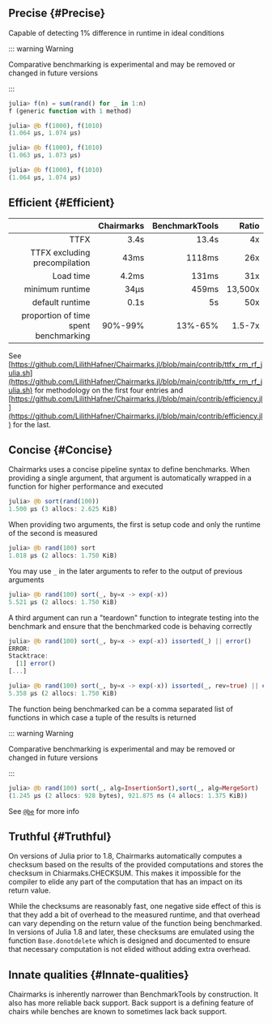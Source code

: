 


## Precise {#Precise}

Capable of detecting 1% difference in runtime in ideal conditions

::: warning Warning

Comparative benchmarking is experimental and may be removed or changed in future versions

:::

```julia
julia> f(n) = sum(rand() for _ in 1:n)
f (generic function with 1 method)

julia> @b f(1000), f(1010)
(1.064 μs, 1.074 μs)

julia> @b f(1000), f(1010)
(1.063 μs, 1.073 μs)

julia> @b f(1000), f(1010)
(1.064 μs, 1.074 μs)
```


## Efficient {#Efficient}

|                                       | Chairmarks | BenchmarkTools |   Ratio |
| -------------------------------------:| ----------:| --------------:| -------:|
|                                  TTFX |       3.4s |          13.4s |      4x |
|         TTFX excluding precompilation |       43ms |         1118ms |     26x |
|                             Load time |      4.2ms |          131ms |     31x |
|                       minimum runtime |       34μs |          459ms | 13,500x |
|                       default runtime |       0.1s |             5s |     50x |
| proportion of time spent benchmarking |    90%-99% |        13%-65% |  1.5-7x |


See [https://github.com/LilithHafner/Chairmarks.jl/blob/main/contrib/ttfx_rm_rf_julia.sh](https://github.com/LilithHafner/Chairmarks.jl/blob/main/contrib/ttfx_rm_rf_julia.sh) for methodology on the first four entries and [https://github.com/LilithHafner/Chairmarks.jl/blob/main/contrib/efficiency.jl](https://github.com/LilithHafner/Chairmarks.jl/blob/main/contrib/efficiency.jl) for the last.

## Concise {#Concise}

Chairmarks uses a concise pipeline syntax to define benchmarks. When providing a single argument, that argument is automatically wrapped in a function for higher performance and executed

```julia
julia> @b sort(rand(100))
1.500 μs (3 allocs: 2.625 KiB)
```


When providing two arguments, the first is setup code and only the runtime of the second is measured

```julia
julia> @b rand(100) sort
1.018 μs (2 allocs: 1.750 KiB)
```


You may use `_` in the later arguments to refer to the output of previous arguments

```julia
julia> @b rand(100) sort(_, by=x -> exp(-x))
5.521 μs (2 allocs: 1.750 KiB)
```


A third argument can run a &quot;teardown&quot; function to integrate testing into the benchmark and ensure that the benchmarked code is behaving correctly

```julia
julia> @b rand(100) sort(_, by=x -> exp(-x)) issorted(_) || error()
ERROR:
Stacktrace:
  [1] error()
[...]

julia> @b rand(100) sort(_, by=x -> exp(-x)) issorted(_, rev=true) || error()
5.358 μs (2 allocs: 1.750 KiB)
```


The function being benchmarked can be a comma separated list of functions in which case a tuple of the results is returned

::: warning Warning

Comparative benchmarking is experimental and may be removed or changed in future versions

:::

```julia
julia> @b rand(100) sort(_, alg=InsertionSort),sort(_, alg=MergeSort)
(1.245 μs (2 allocs: 928 bytes), 921.875 ns (4 allocs: 1.375 KiB))
```


See [`@be`](/reference#Chairmarks.@be) for more info

## Truthful {#Truthful}

On versions of Julia prior to 1.8, Chairmarks automatically computes a checksum based on the results of the provided computations and stores the checksum in Chiarmaks.CHECKSUM. This makes it impossible for the compiler to elide any part of the computation that has an impact on its return value.

While the checksums are reasonably fast, one negative side effect of this is that they add a bit of overhead to the measured runtime, and that overhead can vary depending on the return value of the function being benchmarked. In versions of Julia 1.8 and later, these checksums are emulated using the function `Base.donotdelete` which is designed and documented to ensure that necessary computation is not elided without adding extra overhead.

## Innate qualities {#Innate-qualities}

Chairmarks is inherently narrower than BenchmarkTools by construction. It also has more reliable back support. Back support is a defining feature of chairs while benches are known to sometimes lack back support.
